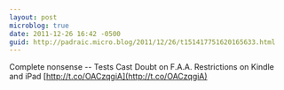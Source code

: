 ```yaml
---
layout: post
microblog: true
date: 2011-12-26 16:42 -0500
guid: http://padraic.micro.blog/2011/12/26/t151417751620165633.html
---
```

Complete nonsense -- Tests Cast Doubt on F.A.A. Restrictions on Kindle and iPad [http://t.co/OACzqgiA](http://t.co/OACzqgiA)
